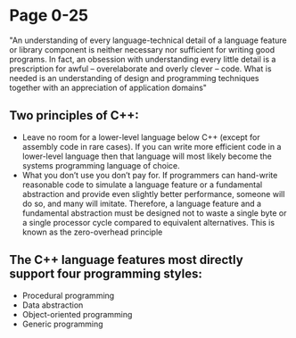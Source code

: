 # Page 0-25

"An understanding of every language-technical detail of a language feature or library component is neither necessary nor sufficient for writing good programs. In fact, an obsession with understanding every little detail is a prescription for awful – overelaborate and overly clever – code. What is needed is an understanding of design and programming techniques together with an appreciation of application domains"

## Two principles of C++:
- Leave no room for a lower-level language below C++ (except for assembly code in rare cases). If you can write more efficient code in a lower-level language then that language will most likely become the systems programming language of choice.
- What you don’t use you don’t pay for. If programmers can hand-write reasonable code to simulate a language feature or a fundamental abstraction and provide even slightly better performance, someone will do so, and many will imitate. Therefore, a language feature and a fundamental abstraction must be designed not to waste a single byte or a single processor cycle compared to equivalent alternatives. This is known as the zero-overhead principle

## The C++ language features most directly support four programming styles:
- Procedural programming
- Data abstraction
- Object-oriented programming
- Generic programming